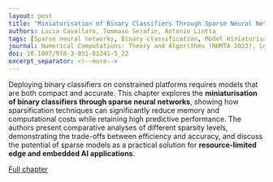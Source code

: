 ```yaml
---
layout: post
title: "Miniaturisation of Binary Classifiers Through Sparse Neural Networks"
authors: Lucia Cavallaro, Tommaso Serafin, Antonio Liotta
tags: [Sparse neural networks, Binary classification, Model miniaturisation, Efficient AI, Neural network compression, Edge computing]
journal: Numerical Computations: Theory and Algorithms (NUMTA 2023), Lecture Notes in Computer Science, vol. 14476, Springer, Cham, 2025
doi: 10.1007/978-3-031-81241-5_22
excerpt_separator: <!--more-->
---
```


Deploying binary classifiers on constrained platforms requires models that are both compact and accurate. This chapter explores the **miniaturisation of binary classifiers through sparse neural networks**, showing how sparsification techniques can significantly reduce memory and computational costs while retaining high predictive performance. The authors present comparative analyses of different sparsity levels, demonstrating the trade-offs between efficiency and accuracy, and discuss the potential of sparse models as a practical solution for **resource-limited edge and embedded AI applications**.<!--more-->

[Full chapter](https://doi.org/10.1007/978-3-031-81241-5_22)
